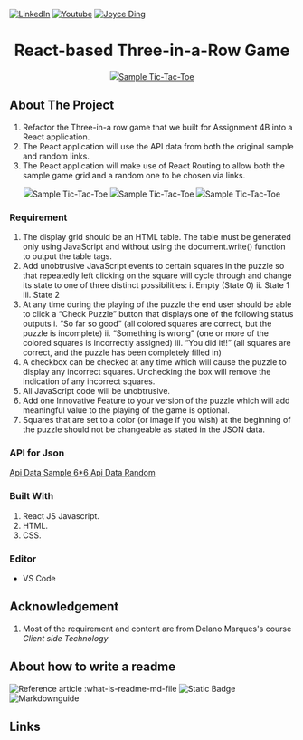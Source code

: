 [![LinkedIn][linkedin-shield]][linkedin-url]
[![Youtube][youtube-shield]][youtube-url]
[![Joyce Ding][portfolio-shield]][portfolio-url]

<div align="center">
    <h1 align="center">React-based Three-in-a-Row Game</h1>
</div>

<div align="center">
    <a href="https://react.dev/learn/tutorial-tic-tac-toe#setup-for-the-tutorial">
    <img src="sample-picture.png">Sample Tic-Tac-Toe</img>
</a>
    
</div>

## About The Project 
1. Refactor the Three-in-a row game that we built for Assignment 4B into a React application.
2. The React application will use the API data from both the original sample and random links.
3. The React application will make use of React Routing to allow both the sample game grid and a random one to be chosen via links.

<div align="center">
    <img src="./three-in-a-row/public/images/HomePage.png">Sample Tic-Tac-Toe</img>
    <img src="./three-in-a-row/public/images/SamplePage.png">Sample Tic-Tac-Toe</img>
    <img src="./three-in-a-row/public/images/RandomPage.png">Sample Tic-Tac-Toe</img>
</div>

### Requirement
1. The display grid should be an HTML table. The table must be generated only using JavaScript and without using the document.write() function to output the table tags.
2. Add unobtrusive JavaScript events to certain squares in the puzzle so that repeatedly left clicking on the square will cycle through and change its state to one of three distinct possibilities:
    i.	Empty (State 0)
    ii.	State 1
    iii.	State 2
3. At any time during the playing of the puzzle the end user should be able to click a “Check Puzzle” button that displays one of the following status outputs
    i.	“So far so good” (all colored squares are correct, but the puzzle is incomplete)
    ii.	“Something is wrong” (one or more of the colored squares is incorrectly assigned)
    iii.	“You did it!!” (all squares are correct, and the puzzle has been completely filled in)
4.	A checkbox can be checked at any time which will cause the puzzle to display any incorrect squares. Unchecking the box will remove the indication of any incorrect squares.
5.	All JavaScript code will be unobtrusive.
7.	Add one Innovative Feature to your version of the puzzle which will add meaningful value to the playing of the game is optional.
8. Squares that are set to a color (or image if you wish) at the beginning of the puzzle should not be changeable as stated in the JSON data.

### API for Json
[Api Data Sample 6*6 ](https://prog2700.onrender.com/threeinarow/sample)
[Api Data Random](https://prog2700.onrender.com/threeinarow/random)

### Built With
1. React JS Javascript. 
2. HTML.
3. CSS.

### Editor
* VS Code

## Acknowledgement 
1. Most of the requirement and content are from Delano Marques's course *Client side Technology*

## About how to write a readme
![Reference article :what-is-readme-md-file](https://www.geeksforgeeks.org/what-is-readme-md-file/)
![Static Badge](https://shields.io/badges)
![Markdownguide](https://www.markdownguide.org/basic-syntax/#reference-style-links )

## Links
[linkedin-shield]: https://img.shields.io/badge/-LinkedIn-black.svg?style=for-the-badge&logo=linkedin&colorB=555
[linkedin-url]: https://linkedin.com/in/joycedingcanada
[youtube-shield]: https://img.shields.io/badge/-Youtube-black.svg?style=for-the-badge&logo=youtube&colorB=555
[youtube-url]: https://www.youtube.com/@WhyHowJoyce
[portfolio-shield]: https://img.shields.io/badge/-JoyceDing-black.svg?style=for-the-badge&colorB=555
[portfolio-url]: https://main--joyceding.netlify.app/

